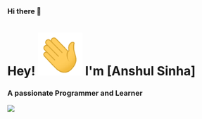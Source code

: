 ### Hi there 👋

<!--
**anshul1822/anshul1822** is a ✨ _special_ ✨ repository because its `README.md` (this file) appears on your GitHub profile.

Here are some ideas to get you started:

- 🔭 I’m currently working on ...
- 🌱 I’m currently learning ...
- 👯 I’m looking to collaborate on ...
- 🤔 I’m looking for help with ...
- 💬 Ask me about ...
- 📫 How to reach me: ...
- 😄 Pronouns: ...
- ⚡ Fun fact: ...
-->


# Hey! <img src="https://github.com/ABSphreak/ABSphreak/blob/master/gifs/Hi.gif" width=100> I'm [Anshul Sinha] 
### A passionate Programmer and Learner


![](https://leetcard.jacoblin.cool/alpha_1822?animation=true)

<!--<a href="https://github.com/anshul1822">
  <img align="center" src="https://github-readme-stats.vercel.app/api/top-langs/?username=anshul1822&theme=default&layout=compact&langs_count=10&hide_langs_below=1" />
</a> -->




